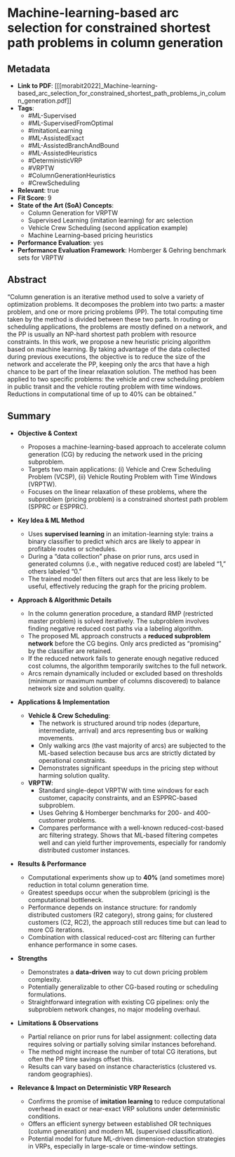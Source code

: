 # Machine-learning-based arc selection for constrained shortest path problems in column generation

## Metadata
- **Link to PDF**: [[[morabit2022]_Machine-learning-based_arc_selection_for_constrained_shortest_path_problems_in_column_generation.pdf]]
- **Tags**:
  - #ML-Supervised
  - #ML-SupervisedFromOptimal
  - #ImitationLearning
  - #ML-AssistedExact
  - #ML-AssistedBranchAndBound
  - #ML-AssistedHeuristics
  - #DeterministicVRP
  - #VRPTW
  - #ColumnGenerationHeuristics
  - #CrewScheduling
- **Relevant**: true  
- **Fit Score**: 9
- **State of the Art (SoA) Concepts**:
  - Column Generation for VRPTW
  - Supervised Learning (imitation learning) for arc selection
  - Vehicle Crew Scheduling (second application example)
  - Machine Learning–based pricing heuristics
- **Performance Evaluation**: yes
- **Performance Evaluation Framework**: Homberger & Gehring benchmark sets for VRPTW

## Abstract
“Column generation is an iterative method used to solve a variety of optimization problems. It decomposes the problem into two parts: a master problem, and one or more pricing problems (PP). The total computing time taken by the method is divided between these two parts. In routing or scheduling applications, the problems are mostly defined on a network, and the PP is usually an NP-hard shortest path problem with resource constraints. In this work, we propose a new heuristic pricing algorithm based on machine learning. By taking advantage of the data collected during previous executions, the objective is to reduce the size of the network and accelerate the PP, keeping only the arcs that have a high chance to be part of the linear relaxation solution. The method has been applied to two specific problems: the vehicle and crew scheduling problem in public transit and the vehicle routing problem with time windows. Reductions in computational time of up to 40% can be obtained.”

## Summary
- **Objective & Context**
  - Proposes a machine-learning-based approach to accelerate column generation (CG) by reducing the network used in the pricing subproblem.
  - Targets two main applications: (i) Vehicle and Crew Scheduling Problem (VCSP), (ii) Vehicle Routing Problem with Time Windows (VRPTW).
  - Focuses on the linear relaxation of these problems, where the subproblem (pricing problem) is a constrained shortest path problem (SPPRC or ESPPRC).

- **Key Idea & ML Method**
  - Uses **supervised learning** in an imitation-learning style: trains a binary classifier to predict which arcs are likely to appear in profitable routes or schedules.
  - During a “data collection” phase on prior runs, arcs used in generated columns (i.e., with negative reduced cost) are labeled “1,” others labeled “0.”
  - The trained model then filters out arcs that are less likely to be useful, effectively reducing the graph for the pricing problem.

- **Approach & Algorithmic Details**
  - In the column generation procedure, a standard RMP (restricted master problem) is solved iteratively. The subproblem involves finding negative reduced cost paths via a labeling algorithm.
  - The proposed ML approach constructs a **reduced subproblem network** before the CG begins. Only arcs predicted as “promising” by the classifier are retained.
  - If the reduced network fails to generate enough negative reduced cost columns, the algorithm temporarily switches to the full network.
  - Arcs remain dynamically included or excluded based on thresholds (minimum or maximum number of columns discovered) to balance network size and solution quality.

- **Applications & Implementation**
  - **Vehicle & Crew Scheduling**:
    - The network is structured around trip nodes (departure, intermediate, arrival) and arcs representing bus or walking movements.
    - Only walking arcs (the vast majority of arcs) are subjected to the ML-based selection because bus arcs are strictly dictated by operational constraints.
    - Demonstrates significant speedups in the pricing step without harming solution quality.
  - **VRPTW**:
    - Standard single-depot VRPTW with time windows for each customer, capacity constraints, and an ESPPRC-based subproblem.
    - Uses Gehring & Homberger benchmarks for 200- and 400-customer problems.
    - Compares performance with a well-known reduced-cost-based arc filtering strategy. Shows that ML-based filtering competes well and can yield further improvements, especially for randomly distributed customer instances.

- **Results & Performance**
  - Computational experiments show up to **40%** (and sometimes more) reduction in total column generation time.
  - Greatest speedups occur when the subproblem (pricing) is the computational bottleneck.
  - Performance depends on instance structure: for randomly distributed customers (R2 category), strong gains; for clustered customers (C2, RC2), the approach still reduces time but can lead to more CG iterations.
  - Combination with classical reduced-cost arc filtering can further enhance performance in some cases.

- **Strengths**
  - Demonstrates a **data-driven** way to cut down pricing problem complexity.
  - Potentially generalizable to other CG-based routing or scheduling formulations.
  - Straightforward integration with existing CG pipelines: only the subproblem network changes, no major modeling overhaul.

- **Limitations & Observations**
  - Partial reliance on prior runs for label assignment: collecting data requires solving or partially solving similar instances beforehand.
  - The method might increase the number of total CG iterations, but often the PP time savings offset this.
  - Results can vary based on instance characteristics (clustered vs. random geographies).

- **Relevance & Impact on Deterministic VRP Research**
  - Confirms the promise of **imitation learning** to reduce computational overhead in exact or near-exact VRP solutions under deterministic conditions.
  - Offers an efficient synergy between established OR techniques (column generation) and modern ML (supervised classification).
  - Potential model for future ML-driven dimension-reduction strategies in VRPs, especially in large-scale or time-window settings.